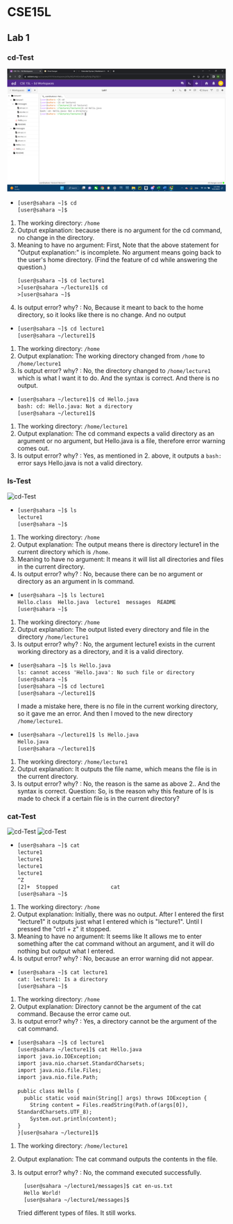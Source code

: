 # CSE15L
## Lab 1

### cd-Test
![cd-Test](cd-Test.png)

+ ```
  [user@sahara ~]$ cd
  [user@sahara ~]$
  ```

1. The working directory:  `/home`
2. Output explanation: because there is no argument for the cd command, no change in the directory.
3. Meaning to have no argument: First, Note that the above statement for "Output explanation:" is incomplete. No argument means going back to the   user's home directory. (Find the feature of cd while answering the question.)
    ```
    [user@sahara ~]$ cd lecture1
    >[user@sahara ~/lecture1]$ cd
    >[user@sahara ~]$ 
    ```
4. Is output error? why? : No, Because it meant to back to the home directory, so it looks like there is no change. And no output
  
+ ```
  [user@sahara ~]$ cd lecture1
  [user@sahara ~/lecture1]$
  ```
1. The working directory: `/home`
2. Output explanation: The working directory changed from `/home` to `/home/lecture1`
3. Is output error? why? : No, the directory changed to `/home/lecture1` which is what I want it to do. And the syntax is correct. And there is no output.

+ ```
  [user@sahara ~/lecture1]$ cd Hello.java
  bash: cd: Hello.java: Not a directory
  [user@sahara ~/lecture1]$ 
  ```
1. The working directory: `/home/lecture1`
2. Output explanation: The cd command expects a valid directory as an argument or no argument, but Hello.java is a file, therefore error warning comes out.
3. Is output error? why? : Yes, as mentioned in 2. above, it outputs a `bash:` error says Hello.java is not a valid directory.

### ls-Test
![cd-Test](ls-Test.png)

+ ```
  [user@sahara ~]$ ls
  lecture1
  [user@sahara ~]$   
  ```
1. The working directory: `/home`
2. Output explanation: The output means there is directory lecture1 in the current directory which is `/home`.
3. Meaning to have no argument: It means it will list all directories and files in the current directory.
4. Is output error? why? : No, because there can be no argument or directory as an argument in ls command.

+ ```
  [user@sahara ~]$ ls lecture1
  Hello.class  Hello.java  lecture1  messages  README
  [user@sahara ~]$
  ```
1. The working directory:  `/home`
2. Output explanation: The output listed every directory and file in the directory `/home/lecture1`
3. Is output error? why? : No, the argument lecture1 exists in the current working directory as a directory, and it is a valid directory.

+ ```
  [user@sahara ~]$ ls Hello.java
  ls: cannot access 'Hello.java': No such file or directory
  [user@sahara ~]$
  [user@sahara ~]$ cd lecture1
  [user@sahara ~/lecture1]$
  ```
  I made a mistake here, there is no file in the current working directory, so it gave me an error. And then I moved to the new directory `/home/lecture1`.
+ ```
  [user@sahara ~/lecture1]$ ls Hello.java
  Hello.java
  [user@sahara ~/lecture1]$
  ```
1. The working directory: `/home/lecture1`
2. Output explanation: It outputs the file name, which means the file is in the current directory.
3. Is output error? why? : No, the reason is the same as above 2.. And the syntax is correct. 
Question: So, is the reason why this feature of ls is made to check if a certain file is in the current directory?

### cat-Test
![cd-Test](cat-Test.png)
![cd-Test](cat-Test.png)

+ ```
  [user@sahara ~]$ cat
  lecture1
  lecture1
  lecture1
  lecture1
  ^Z
  [2]+  Stopped                 cat
  [user@sahara ~]$ 
  ```
1. The working directory:  `/home`
2. Output explanation: Initially, there was no output. After I entered the first "lecture1" it outputs just what I entered which is "lecture1". Until I pressed the "ctrl + z" it stopped.
3. Meaning to have no argument: It seems like It allows me to enter something after the cat command without an argument, and it will do nothing but output what I entered.
4. Is output error? why? : No, because an error warning did not appear.

+ ```
  [user@sahara ~]$ cat lecture1
  cat: lecture1: Is a directory
  [user@sahara ~]$
  ```
1. The working directory:  `/home`
2. Output explanation: Directory cannot be the argument of the cat command. Because the error came out.
3. Is output error? why? : Yes, a directory cannot be the argument of the cat command.

+ ```
  [user@sahara ~]$ cd lecture1
  [user@sahara ~/lecture1]$ cat Hello.java
  import java.io.IOException;
  import java.nio.charset.StandardCharsets;
  import java.nio.file.Files;
  import java.nio.file.Path;

  public class Hello {
    public static void main(String[] args) throws IOException {
      String content = Files.readString(Path.of(args[0]), StandardCharsets.UTF_8);    
      System.out.println(content);
  }
  }[user@sahara ~/lecture1]$
  ```
1. The working directory: `/home/lecture1`
2. Output explanation: The cat command outputs the contents in the file.
3. Is output error? why? : No, the command executed successfully.

    ```
      [user@sahara ~/lecture1/messages]$ cat en-us.txt
      Hello World!
      [user@sahara ~/lecture1/messages]$
    ```
    Tried different types of files. It still works.


